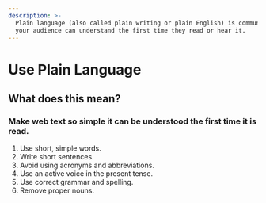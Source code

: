 ```yaml
---
description: >-
  Plain language (also called plain writing or plain English) is communication
  your audience can understand the first time they read or hear it.
---
```


# Use Plain Language

## What does this mean?

### Make web text so simple it can be understood the first time it is read.

1. Use short, simple words.
2. Write short sentences.
3. Avoid using acronyms and abbreviations.
4. Use an active voice in the present tense.
5. Use correct grammar and spelling.
6. Remove proper nouns.

